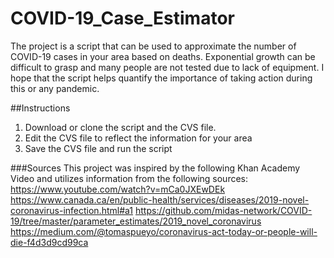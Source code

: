 # COVID-19_Case_Estimator
The project is a script that can be used to approximate the number of COVID-19 cases in your area based on deaths. Exponential growth can be difficult to grasp and many people are not tested due to lack of equipment. I hope that the script helps quantify the importance of taking action during this or any pandemic. 

##Instructions
1) Download or clone the script and the CVS file.
2) Edit the CVS file to reflect the information for your area 
3) Save the CVS file and run the script


###Sources 
This project was inspired by the following Khan Academy Video and utilizes information from the following sources:
https://www.youtube.com/watch?v=mCa0JXEwDEk
https://www.canada.ca/en/public-health/services/diseases/2019-novel-coronavirus-infection.html#a1
https://github.com/midas-network/COVID-19/tree/master/parameter_estimates/2019_novel_coronavirus
https://medium.com/@tomaspueyo/coronavirus-act-today-or-people-will-die-f4d3d9cd99ca


